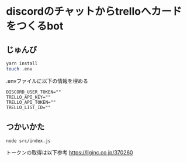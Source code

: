 # discordのチャットからtrelloへカードをつくるbot

## じゅんび

```bash
yarn install
touch .env
```

.envファイルに以下の情報を埋める

```
DISCORD_USER_TOKEN=""
TRELLO_API_KEY=""
TRELLO_API_TOKEN=""
TRELLO_LIST_ID=""
```

## つかいかた

```bash
node src/index.js
```

トークンの取得は以下参考
https://liginc.co.jp/370260
